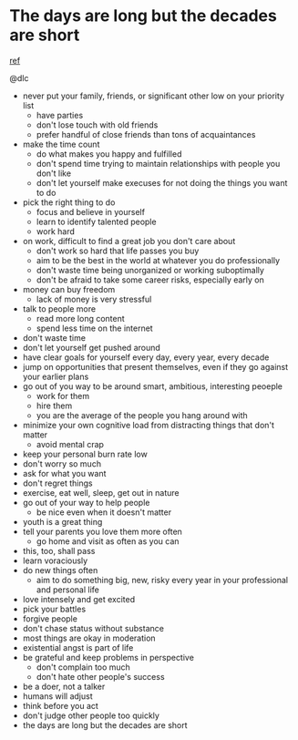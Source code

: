 # The days are long but the decades are short
[ref](https://blog.samaltman.com/the-days-are-long-but-the-decades-are-short)

@dlc

- never put your family, friends, or significant other low on your priority list
  - have parties
  - don't lose touch with old friends
  - prefer handful of close friends than tons of acquaintances
- make the time count
  - do what makes you happy and fulfilled
  - don't spend time trying to maintain relationships with people you don't like
  - don't let yourself make execuses for not doing the things you want to do
- pick the right thing to do
  - focus and believe in yourself
  - learn to identify talented people
  - work hard
- on work, difficult to find a great job you don't care about
  - don't work so hard that life passes you buy
  - aim to be the best in the world at whatever you do professionally
  - don't waste time being unorganized or working suboptimally
  - don't be afraid to take some career risks, especially early on
- money can buy freedom
  - lack of money is very stressful
- talk to people more
  - read more long content
  - spend less time on the internet
- don't waste time
- don't let yourself get pushed around
- have clear goals for yourself every day, every year, every decade
- jump on opportunities that present themselves, even if they go against your earlier plans
- go out of you way to be around smart, ambitious, interesting peoeple
  - work for them
  - hire them
  - you are the average of the people you hang around with
- minimize your own cognitive load from distracting things that don't matter
  - avoid mental crap
- keep your personal burn rate low
- don't worry so much
- ask for what you want
- don't regret things
- exercise, eat well, sleep, get out in nature
- go out of your way to help people
  - be nice even when it doesn't matter
- youth is a great thing
- tell your parents you love them more often
  - go home and visit as often as you can
- this, too, shall pass
- learn voraciously
- do new things often
  - aim to do something big, new, risky every year in your professional and personal life
- love intensely and get excited
- pick your battles
- forgive people
- don't chase status without substance
- most things are okay in moderation
- existential angst is part of life
- be grateful and keep problems in perspective
  - don't complain too much
  - don't hate other people's success
- be a doer, not a talker
- humans will adjust
- think before you act
- don't judge other people too quickly
- the days are long but the decades are short